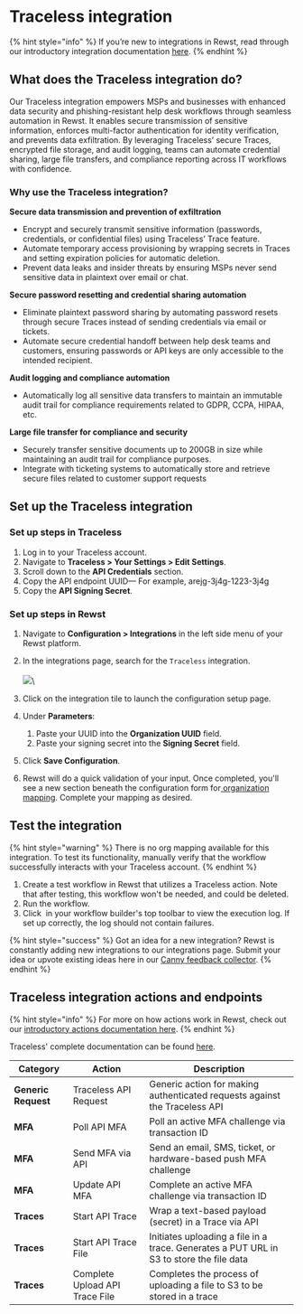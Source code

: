 # Traceless integration

{% hint style="info" %}
If you’re new to integrations in Rewst, read through our introductory integration documentation [here](https://docs.rewst.help/documentation/integrations).
{% endhint %}

## What does the Traceless integration do?

Our Traceless integration empowers MSPs and businesses with enhanced data security and phishing-resistant help desk workflows through seamless automation in Rewst. It enables secure transmission of sensitive information, enforces multi-factor authentication for identity verification, and prevents data exfiltration. By leveraging Traceless’ secure Traces, encrypted file storage, and audit logging, teams can automate credential sharing, large file transfers, and compliance reporting across IT workflows with confidence.

### Why use the Traceless integration?

**Secure data transmission and prevention of exfiltration**

* Encrypt and securely transmit sensitive information (passwords, credentials, or confidential files) using Traceless’ Trace feature.
* Automate temporary access provisioning by wrapping secrets in Traces and setting expiration policies for automatic deletion.
* Prevent data leaks and insider threats by ensuring MSPs never send sensitive data in plaintext over email or chat.

**Secure password resetting and credential sharing automation**

* Eliminate plaintext password sharing by automating password resets through secure Traces instead of sending credentials via email or tickets.
* Automate secure credential handoff between help desk teams and customers, ensuring passwords or API keys are only accessible to the intended recipient.

**Audit logging and compliance automation**

* Automatically log all sensitive data transfers to maintain an immutable audit trail for compliance requirements related to GDPR, CCPA, HIPAA, etc.

**Large file transfer for compliance and security**

* Securely transfer sensitive documents up to 200GB in size while maintaining an audit trail for compliance purposes.
* Integrate with ticketing systems to automatically store and retrieve secure files related to customer support requests

## Set up the Traceless integration

### Set up steps in Traceless

1. Log in to your Traceless account.
2. Navigate to **Traceless > Your Settings > Edit Settings**.
3. Scroll down to the **API Credentials** section.&#x20;
4. Copy the API endpoint UUID— For example, arejg-3j4g-1223-3j4g
5. Copy the **API Signing Secret**.&#x20;

### Set up steps in Rewst

1. Navigate to **Configuration > Integrations** in the left side menu of your Rewst platform.
2. In the integrations page, search for the `Traceless` integration.\
   \
   ![](<../../../../../.gitbook/assets/Screenshot 2025-03-26 at 5.40.21 PM.png>)\

3. Click on the integration tile to launch the configuration setup page.
4. Under **Parameters**:
   1. Paste your UUID into the **Organization UUID** field.
   2. Paste your signing secret into the **Signing Secret** field.
5. Click **Save Configuration**.
6. Rewst will do a quick validation of your input. Once completed, you'll see a new section beneath the configuration form for[ organization mapping](https://docs.rewst.help/documentation/integrations#what-is-organization-mapping). Complete your mapping as desired.&#x20;

## Test the integration

{% hint style="warning" %}
There is no org mapping available for this integration. To test its functionality, manually verify that the workflow successfully interacts with your Traceless account.
{% endhint %}

1. Create a test workflow in Rewst that utilizes a Traceless action. Note that after testing, this workflow won't be needed, and could be deleted.
2. Run the workflow.
3. Click <img src="../../../../../.gitbook/assets/Screenshot 2025-03-05 at 2.41.52 PM (1).png" alt="" data-size="line"> in your workflow builder's top toolbar to view the execution log. If set up correctly, the log should not contain failures.&#x20;

{% hint style="success" %}
Got an idea for a new integration? Rewst is constantly adding new integrations to our integrations page. Submit your idea or upvote existing ideas here in our [Canny feedback collector](https://rewst.canny.io/integrations).
{% endhint %}

## Traceless integration actions and endpoints

{% hint style="info" %}
For more on how actions work in Rewst, check out our [introductory actions documentation here](https://docs.rewst.help/documentation/workflows/actions-in-rewst).
{% endhint %}

Traceless' complete documentation can be found [here](https://assets.traceless.io/Traceless%20API%20v1.3.pdf).

| Category            | Action                         | Description                                                                             |
| ------------------- | ------------------------------ | --------------------------------------------------------------------------------------- |
| **Generic Request** | Traceless API Request          | Generic action for making authenticated requests against the Traceless API              |
| **MFA**             | Poll API MFA                   | Poll an active MFA challenge via transaction ID                                         |
| **MFA**             | Send MFA via API               | Send an email, SMS, ticket, or hardware-based push MFA challenge                        |
| **MFA**             | Update API MFA                 | Complete an active MFA challenge via transaction ID                                     |
| **Traces**          | Start API Trace                | Wrap a text-based payload (secret) in a Trace via API                                   |
| **Traces**          | Start API Trace File           | Initiates uploading a file in a trace. Generates a PUT URL in S3 to store the file data |
| **Traces**          | Complete Upload API Trace File | Completes the process of uploading a file to S3 to be stored in a trace                 |
